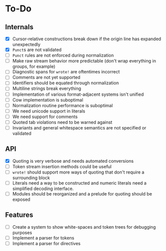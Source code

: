 # To-Do

## Internals

- [x] Cursor-relative constructions break down if the origin line has expanded unexpectedly
- [x] `Punct`s are not validated
- [ ] `Punct` rules are not enforced during normalization
- [ ] Make raw stream behavior more predictable (don't wrap everything in groups, for example)
- [ ] Diagnostic spans for `wrote!` are oftentimes incorrect
- [ ] Comments are not yet supported
- [ ] Identifiers should be equated through normalization
- [ ] Multiline strings break everything
- [ ] Implementation of various format-adjacent systems isn't unified
- [ ] Cow implementation is suboptimal
- [ ] Normalization routine performance is suboptimal
- [ ] We need unicode support in literals
- [ ] We need support for comments
- [ ] Quoted tab violations need to be warned against
- [ ] Invariants and general whitespace semantics are not specified or validated

## API

- [x] Quoting is very verbose and needs automated conversions
- [ ] Token stream insertion methods could be useful
- [ ] `wrote!` should support more ways of quoting that don't require a surrounding block
- [ ] Literals need a way to be constructed and numeric literals need a simplified decoding interface.
- [ ] Modules should be reorganized and a prelude for quoting should be exposed

## Features

- [ ] Create a system to show white-spaces and token trees for debugging purposes
- [ ] Implement a parser for tokens
- [ ] Implement a parser for directives
